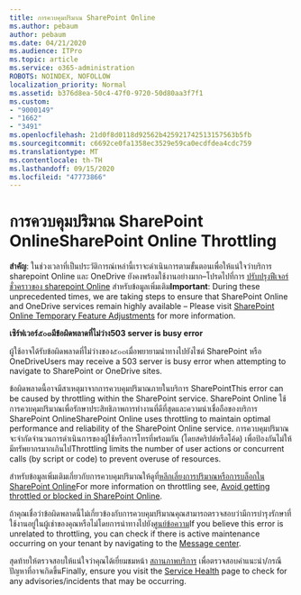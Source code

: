 ```yaml
---
title: การควบคุมปริมาณ SharePoint Online
ms.author: pebaum
author: pebaum
ms.date: 04/21/2020
ms.audience: ITPro
ms.topic: article
ms.service: o365-administration
ROBOTS: NOINDEX, NOFOLLOW
localization_priority: Normal
ms.assetid: b376d8ea-50c4-47f0-9720-50d80aa3f7f1
ms.custom:
- "9000149"
- "1662"
- "3491"
ms.openlocfilehash: 21d0f8d0118d92562b425921742513157563b5fb
ms.sourcegitcommit: c6692ce0fa1358ec3529e59ca0ecdfdea4cdc759
ms.translationtype: MT
ms.contentlocale: th-TH
ms.lasthandoff: 09/15/2020
ms.locfileid: "47773866"
---
```

# <a name="sharepoint-online-throttling"></a><span data-ttu-id="9bd7b-102">การควบคุมปริมาณ SharePoint Online</span><span class="sxs-lookup"><span data-stu-id="9bd7b-102">SharePoint Online Throttling</span></span>

<span data-ttu-id="9bd7b-103">**สำคัญ**: ในช่วงเวลาที่เป็นประวัติการณ์เหล่านี้เราจะดำเนินการตามขั้นตอนเพื่อให้แน่ใจว่าบริการ sharepoint Online และ OneDrive ยังคงพร้อมใช้งานอย่างมาก–โปรดไปที่การ [ปรับปรุงฟีเจอร์ชั่วคราวของ sharepoint Online](https://aka.ms/ODSPAdjustments) สำหรับข้อมูลเพิ่มเติม</span><span class="sxs-lookup"><span data-stu-id="9bd7b-103">**Important**: During these unprecedented times, we are taking steps to ensure that SharePoint Online and OneDrive services remain highly available – Please visit [SharePoint Online Temporary Feature Adjustments](https://aka.ms/ODSPAdjustments) for more information.</span></span>

<span data-ttu-id="9bd7b-104">**เซิร์ฟเวอร์๕๐๓มีข้อผิดพลาดที่ไม่ว่าง**</span><span class="sxs-lookup"><span data-stu-id="9bd7b-104">**503 server is busy error**</span></span>

<span data-ttu-id="9bd7b-105">ผู้ใช้อาจได้รับข้อผิดพลาดที่ไม่ว่างของ๕๐๓เมื่อพยายามนำทางไปยังไซต์ SharePoint หรือ OneDrive</span><span class="sxs-lookup"><span data-stu-id="9bd7b-105">Users may receive a 503 server is busy error when attempting to navigate to SharePoint or OneDrive sites.</span></span> 

<span data-ttu-id="9bd7b-106">ข้อผิดพลาดนี้อาจมีสาเหตุมาจากการควบคุมปริมาณภายในบริการ SharePoint</span><span class="sxs-lookup"><span data-stu-id="9bd7b-106">This error can be caused by throttling within the SharePoint service.</span></span> <span data-ttu-id="9bd7b-107">SharePoint Online ใช้การควบคุมปริมาณเพื่อรักษาประสิทธิภาพการทำงานที่ดีที่สุดและความน่าเชื่อถือของบริการ SharePoint Online</span><span class="sxs-lookup"><span data-stu-id="9bd7b-107">SharePoint Online uses throttling to maintain optimal performance and reliability of the SharePoint Online service.</span></span> <span data-ttu-id="9bd7b-108">การควบคุมปริมาณจะจำกัดจำนวนการดำเนินการของผู้ใช้หรือการโทรที่พร้อมกัน (โดยสคริปต์หรือโค้ด) เพื่อป้องกันไม่ให้มีทรัพยากรมากเกินไป</span><span class="sxs-lookup"><span data-stu-id="9bd7b-108">Throttling limits the number of user actions or concurrent calls (by script or code) to prevent overuse of resources.</span></span> 

<span data-ttu-id="9bd7b-109">สำหรับข้อมูลเพิ่มเติมเกี่ยวกับการควบคุมปริมาณให้ดูที่[หลีกเลี่ยงการปริมาณหรือการบล็อกใน SharePoint Online](https://docs.microsoft.com/sharepoint/dev/general-development/how-to-avoid-getting-throttled-or-blocked-in-sharepoint-online)</span><span class="sxs-lookup"><span data-stu-id="9bd7b-109">For more information on throttling see, [Avoid getting throttled or blocked in SharePoint Online](https://docs.microsoft.com/sharepoint/dev/general-development/how-to-avoid-getting-throttled-or-blocked-in-sharepoint-online).</span></span>

<span data-ttu-id="9bd7b-110">ถ้าคุณเชื่อว่าข้อผิดพลาดนี้ไม่เกี่ยวข้องกับการควบคุมปริมาณคุณสามารถตรวจสอบว่ามีการบำรุงรักษาที่ใช้งานอยู่ในผู้เช่าของคุณหรือไม่โดยการนำทางไปยัง[ศูนย์ข้อความ](https://portal.office.com/adminportal/home#/MessageCenter)</span><span class="sxs-lookup"><span data-stu-id="9bd7b-110">If you believe this error is unrelated to throttling, you can check if there is active maintenance occurring on your tenant by navigating to the [Message center](https://portal.office.com/adminportal/home#/MessageCenter).</span></span>

 <span data-ttu-id="9bd7b-111">สุดท้ายให้ตรวจสอบให้แน่ใจว่าคุณได้เยี่ยมชมหน้า [สถานภาพบริการ](https://portal.office.com/adminportal/home#/servicehealth) เพื่อตรวจสอบคำแนะนำ/กรณีปัญหาที่อาจเกิดขึ้น</span><span class="sxs-lookup"><span data-stu-id="9bd7b-111">Finally, ensure you visit the [Service Health](https://portal.office.com/adminportal/home#/servicehealth) page to check for any advisories/incidents that may be occurring.</span></span>


